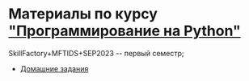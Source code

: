 # Материалы по курсу ["Программирование на Python"](https://apps.skillfactory.ru/learning/course/course-v1:SkillFactory+MFTIDS+SEP2023/block-v1:SkillFactory+MFTIDS+SEP2023+type@sequential+block@99486263c0c3485c8670155d61cbc6f6/block-v1:SkillFactory+MFTIDS+SEP2023+type@vertical+block@e0fd38672dba4dbb82cbf5d4c9a2a43a)
SkillFactory+MFTIDS+SEP2023 -- первый семестр;


* [Домашние задания](./homeworks/)